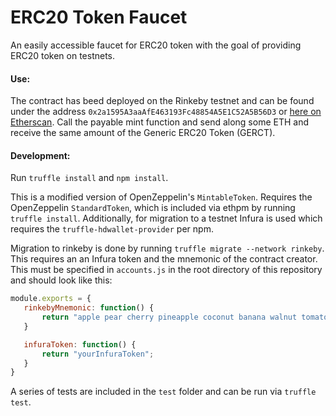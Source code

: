 # ERC20 Token Faucet
An easily accessible faucet for ERC20 token with the goal of providing ERC20 token on testnets.

#### Use:
The contract has beed deployed on the Rinkeby testnet and can be found under the address `0x2a1595A3aaAfE463193Fc48854A5E1C52A5B56D3` or [here on Etherscan](https://rinkeby.etherscan.io/address/0x2a1595a3aaafe463193fc48854a5e1c52a5b56d3). Call the payable mint function and send along some ETH and receive the same amount of the Generic ERC20 Token (GERCT).

#### Development:
Run `truffle install` and `npm install`.

This is a modified version of OpenZeppelin's `MintableToken`. Requires the OpenZeppelin `StandardToken`, which is included via ethpm by running `truffle install`. Additionally, for migration to a testnet Infura is used which requires the `truffle-hdwallet-provider` per npm.

Migration to rinkeby is done by running `truffle migrate --network rinkeby`. This requires an an Infura token and the mnemonic of the contract creator. This must be specified in `accounts.js` in the root directory of this repository and should look like this:

```javascript
module.exports = {
   rinkebyMnemonic: function() {
       return "apple pear cherry pineapple coconut banana walnut tomato potato starfruit avocado lime";
   }

   infuraToken: function() {
       return "yourInfuraToken";
   }
}
```

 A series of tests are included in the `test` folder and can be run via `truffle test`.
